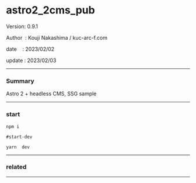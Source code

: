 ﻿# astro2_2cms_pub

 Version: 0.9.1

 Author  : Kouji Nakashima / kuc-arc-f.com

 date    : 2023/02/02 

 update  : 2023/02/03

***
### Summary

Astro 2 + headless CMS, SSG sample


***
### start

```
npm i

#start-dev

yarn  dev
```

***
### related


***

